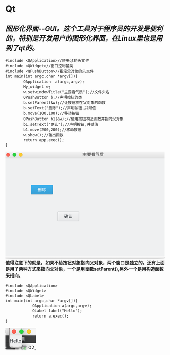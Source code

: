 # Qt
*图形化界面--GUI。这个工具对于程序员的开发是便利的，特别是开发用户的图形化界面，在Linux里也是用到了qt的。*
----
```
#include <QApplication>//使用qt的头文件
#include <QWidget>//窗口控制基类
#include <QPushButton>//指定父对象的头文件
int main(int argc,char *argv[]){
        QApplication  a(argc,argv);
        My_widget w;
        w.setwindowTitle("主要看气质");//文件头名
        QPushButton b;//声明按钮的类     
        b.setParent(&w);//让按钮放在父对象的函数
        b.setText("删除");//声明按钮,并赋值
        b.move(100,100);//移动按钮
        QPushButton b1(&w);//使用按钮构造函数并指向父对象
        b1.setText("确认");//声明按钮,并赋值
        b1.move(200,200);//移动按钮
        w.show();//输出函数
        return app.exec();
}
```
![运行结果](Qt/Qt1.png)
**值得注意下的就是，如果不给按钮对象指向父对象，两个窗口是独立的。还有上面是用了两种方式来指向父对象，一个是用函数setParent(),另外一个是用构造函数来指向。**
```
#include <QApplication>
#include <QWidget>
#include <QLabel>
int main(int argc,char *argv[]){
            QApplication a(argc,argv);
            QLabel label("Hello");
            return a.exec();
}
```
![运行结果](Qt/Qt2_hello.png)